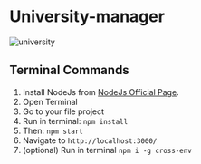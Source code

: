 # University-manager

![university](https://user-images.githubusercontent.com/97451013/150888358-a6fff5b7-0e83-4658-8965-f6d204e30766.png)

## Terminal Commands

1. Install NodeJs from [NodeJs Official Page](https://nodejs.org/en).
2. Open Terminal
3. Go to your file project
4. Run in terminal: ```npm install```
5. Then: ```npm start```
6. Navigate to `http://localhost:3000/`
7. (optional) Run in terminal `npm i -g cross-env`
